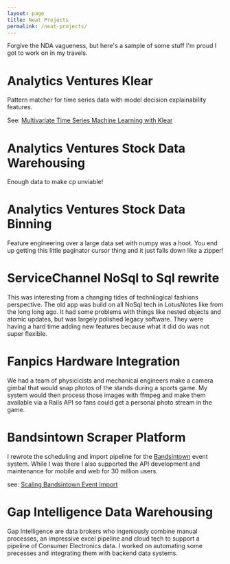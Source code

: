 ```yaml
---
layout: page
title: Neat Projects
permalink: /neat-projects/
---
```


Forgive the NDA vagueness, but here's a sample of some stuff I'm proud I got to work on in my travels.

# Analytics Ventures Klear
Pattern matcher for time series data with model decision explainability features.

See: [Multivariate Time Series Machine Learning with Klear](/klear/)

# Analytics Ventures Stock Data Warehousing
Enough data to make cp unviable!

# Analytics Ventures Stock Data Binning
Feature engineering over a large data set with numpy was a hoot.
You end up getting this little paginator cursor thing and it just falls down like a zipper!

# ServiceChannel NoSql to Sql rewrite
This was interesting from a changing tides of technilogical fashions perspective.
The old app was build on all NoSql tech in LotusNotes like from the long long ago.
It had some problems with things like nested objects and atomic updates, but was largely polished legacy software.
They were having a hard time adding new features because what it did do was not super flexible.

# Fanpics Hardware Integration
We had a team of physicicists and mechanical engineers make a camera gimbal that would snap photos of the stands during a sports game.
My system would then process those images with ffmpeg and make them available via a Rails API so fans could get a personal photo stream in the game.

# Bandsintown Scraper Platform
I rewrote the scheduling and import pipeline for the [Bandsintown](https://bandsintown.com/) event system.
While I was there I also supported the API development and maintenance for mobile and web for 30 million users.

see: [Scaling Bandsintown Event Import](/2015/08/12/scaling-bandsintown-event-import.html)

# Gap Intelligence Data Warehousing
Gap Intelligence are data brokers who ingeniously combine manual processes, an impressive excel pipeline and cloud tech to support a pipeline of Consumer Electronics data.
I worked on automating some precesses and integrating them with backend data systems.
